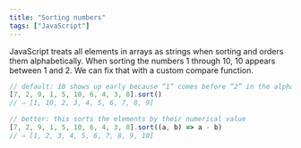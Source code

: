 ```yaml
---
title: "Sorting numbers"
tags: ["JavaScript"]
---
```

JavaScript treats all elements in arrays as strings when sorting and orders them alphabetically. When sorting the numbers 1 through 10, 10 appears between 1 and 2. We can fix that with a custom compare function.

```js
// default: 10 shows up early because “1” comes before “2” in the alphabet
[7, 2, 9, 1, 5, 10, 6, 4, 3, 8].sort()
// ⇒ [1, 10, 2, 3, 4, 5, 6, 7, 8, 9]

// better: this sorts the elements by their numerical value
[7, 2, 9, 1, 5, 10, 6, 4, 3, 8].sort((a, b) => a - b)
// ⇒ [1, 2, 3, 4, 5, 6, 7, 8, 9, 10]
```
